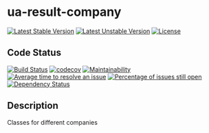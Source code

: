 # ua-result-company

[![Latest Stable Version](https://poser.pugx.org/mimmi20/ua-result-company/v/stable?format=flat-square)](https://packagist.org/packages/mimmi20/ua-result-company)
[![Latest Unstable Version](https://poser.pugx.org/mimmi20/ua-result-company/v/unstable?format=flat-square)](https://packagist.org/packages/mimmi20/ua-result-company)
[![License](https://poser.pugx.org/mimmi20/ua-result-company/license?format=flat-square)](https://packagist.org/packages/mimmi20/ua-result-company)

## Code Status

[![Build Status](https://travis-ci.org/mimmi20/ua-result-company.svg?branch=master)](https://travis-ci.org/mimmi20/ua-result-company)
[![codecov](https://codecov.io/gh/mimmi20/ua-result-company/branch/master/graph/badge.svg)](https://codecov.io/gh/mimmi20/ua-result-company)
[![Maintainability](https://api.codeclimate.com/v1/badges/0746a48c36cc825b1d81/maintainability)](https://codeclimate.com/github/mimmi20/ua-result-company/maintainability)
[![Average time to resolve an issue](http://isitmaintained.com/badge/resolution/mimmi20/ua-result-company.svg)](http://isitmaintained.com/project/mimmi20/ua-result-company "Average time to resolve an issue")
[![Percentage of issues still open](http://isitmaintained.com/badge/open/mimmi20/ua-result-company.svg)](http://isitmaintained.com/project/mimmi20/ua-result-company "Percentage of issues still open")
[![Dependency Status](https://gemnasium.com/badges/github.com/mimmi20/ua-result-company.svg)](https://gemnasium.com/github.com/mimmi20/ua-result-company)

## Description

Classes for different companies
